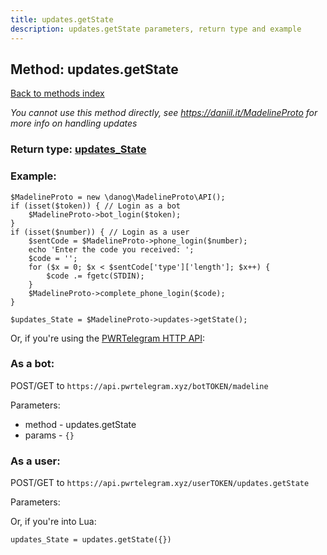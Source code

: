 ```yaml
---
title: updates.getState
description: updates.getState parameters, return type and example
---
```

## Method: updates.getState  
[Back to methods index](index.md)


*You cannot use this method directly, see https://daniil.it/MadelineProto for more info on handling updates*






### Return type: [updates\_State](../types/updates_State.md)

### Example:


```
$MadelineProto = new \danog\MadelineProto\API();
if (isset($token)) { // Login as a bot
    $MadelineProto->bot_login($token);
}
if (isset($number)) { // Login as a user
    $sentCode = $MadelineProto->phone_login($number);
    echo 'Enter the code you received: ';
    $code = '';
    for ($x = 0; $x < $sentCode['type']['length']; $x++) {
        $code .= fgetc(STDIN);
    }
    $MadelineProto->complete_phone_login($code);
}

$updates_State = $MadelineProto->updates->getState();
```

Or, if you're using the [PWRTelegram HTTP API](https://pwrtelegram.xyz):

### As a bot:

POST/GET to `https://api.pwrtelegram.xyz/botTOKEN/madeline`

Parameters:

* method - updates.getState
* params - `{}`



### As a user:

POST/GET to `https://api.pwrtelegram.xyz/userTOKEN/updates.getState`

Parameters:




Or, if you're into Lua:

```
updates_State = updates.getState({})
```

